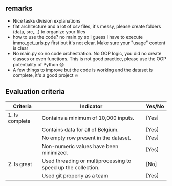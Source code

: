 ## remarks
  - Nice tasks division explanations
  - flat architecture and a lot of csv files, it's messy, please create folders (data, src,...) to organize your files
  - how to use the code? no main.py so I guess I have to execute immo_get_urls.py first but it's not clear. Make sure your "usage" content is clear
  - No main.py so no code orchestration. No OOP logic, you did no create classes or even functions. This is not good practice, please use the OOP potentiality of Python :smile:
  - A few things to improve but the code is working and the dataset is complete, it's a good project :fire:


## Evaluation criteria

| Criteria       | Indicator                                  | Yes/No |
| -------------- | ------------------------------------------ | ------ |
| 1. Is complete | Contains a minimum of 10,000 inputs.       | [Yes]    |
|                | Contains data for all of Belgium.          | [Yes]    |
|                | No empty row present in the dataset.       | [Yes]    |
|                | Non-numeric values have been minimized.    | [Yes]    |
| 2. Is great    | Used threading or multiprocessing to speed up the collection. | [No]    |
|| Used git properly as a team | [Yes]    |
